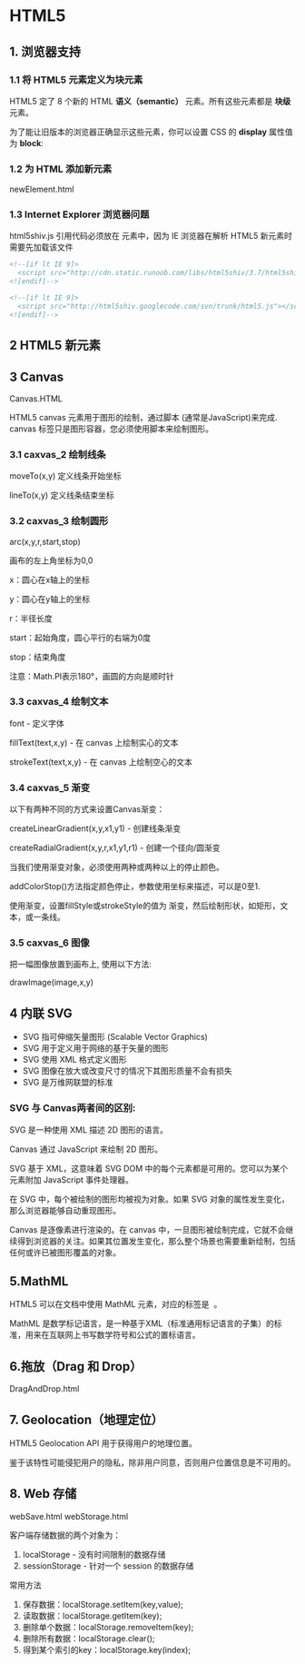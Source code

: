 # HTML5

## 1. 浏览器支持

### 1.1 将 HTML5 元素定义为块元素

HTML5 定了 8 个新的 HTML **语义（semantic）** 元素。所有这些元素都是 **块级** 元素。

为了能让旧版本的浏览器正确显示这些元素，你可以设置 CSS 的 **display** 属性值为 **block**:

### 1.2 为 HTML 添加新元素

newElement.html

### 1.3 Internet Explorer 浏览器问题

html5shiv.js 引用代码必须放在 <head> 元素中，因为 IE 浏览器在解析 HTML5 新元素时需要先加载该文件

```html
<!--[if lt IE 9]>
  <script src="http://cdn.static.runoob.com/libs/html5shiv/3.7/html5shiv.min.js"></script>
<![endif]-->

<!--[if lt IE 9]>
  <script src="http://html5shiv.googlecode.com/svn/trunk/html5.js"></script>
<![endif]-->
```

## 2 HTML5 新元素


## 3 Canvas

Canvas.HTML

HTML5 
canvas 元素用于图形的绘制，通过脚本 (通常是JavaScript)来完成.
canvas 标签只是图形容器，您必须使用脚本来绘制图形。

### 3.1 caxvas_2 绘制线条
moveTo(x,y) 定义线条开始坐标

lineTo(x,y) 定义线条结束坐标

### 3.2 caxvas_3 绘制圆形

arc(x,y,r,start,stop)

画布的左上角坐标为0,0

 x：圆心在x轴上的坐标

 y：圆心在y轴上的坐标

 r：半径长度

 start：起始角度，圆心平行的右端为0度

 stop：结束角度

 
注意：Math.PI表示180°，画圆的方向是顺时针

### 3.3 caxvas_4 绘制文本
font - 定义字体

fillText(text,x,y) - 在 canvas 上绘制实心的文本

strokeText(text,x,y) - 在 canvas 上绘制空心的文本

### 3.4 caxvas_5 渐变

以下有两种不同的方式来设置Canvas渐变：

createLinearGradient(x,y,x1,y1) - 创建线条渐变

createRadialGradient(x,y,r,x1,y1,r1) - 创建一个径向/圆渐变

当我们使用渐变对象，必须使用两种或两种以上的停止颜色。

addColorStop()方法指定颜色停止，参数使用坐标来描述，可以是0至1.

使用渐变，设置fillStyle或strokeStyle的值为 渐变，然后绘制形状，如矩形，文本，或一条线。

### 3.5 caxvas_6 图像

把一幅图像放置到画布上, 使用以下方法:

drawImage(image,x,y)

## 4 内联 SVG

- SVG 指可伸缩矢量图形 (Scalable Vector Graphics)
- SVG 用于定义用于网络的基于矢量的图形
- SVG 使用 XML 格式定义图形
- SVG 图像在放大或改变尺寸的情况下其图形质量不会有损失
- SVG 是万维网联盟的标准

### SVG 与 Canvas两者间的区别:
SVG 是一种使用 XML 描述 2D 图形的语言。

Canvas 通过 JavaScript 来绘制 2D 图形。

SVG 基于 XML，这意味着 SVG DOM 中的每个元素都是可用的。您可以为某个元素附加 JavaScript 事件处理器。

在 SVG 中，每个被绘制的图形均被视为对象。如果 SVG 对象的属性发生变化，那么浏览器能够自动重现图形。

Canvas 是逐像素进行渲染的。在 canvas 中，一旦图形被绘制完成，它就不会继续得到浏览器的关注。如果其位置发生变化，那么整个场景也需要重新绘制，包括任何或许已被图形覆盖的对象。

## 5.MathML

HTML5 可以在文档中使用 MathML 元素，对应的标签是 <math>...</math> 。

MathML 是数学标记语言，是一种基于XML（标准通用标记语言的子集）的标准，用来在互联网上书写数学符号和公式的置标语言。

## 6.拖放（Drag 和 Drop）

DragAndDrop.html

## 7. Geolocation（地理定位）

HTML5 Geolocation API 用于获得用户的地理位置。

鉴于该特性可能侵犯用户的隐私，除非用户同意，否则用户位置信息是不可用的。

## 8. Web 存储
webSave.html
webStorage.html

客户端存储数据的两个对象为：
1. localStorage - 没有时间限制的数据存储
2. sessionStorage - 针对一个 session 的数据存储

常用方法
1. 保存数据：localStorage.setItem(key,value);
2. 读取数据：localStorage.getItem(key);
3. 删除单个数据：localStorage.removeItem(key);
4. 删除所有数据：localStorage.clear();
5. 得到某个索引的key：localStorage.key(index);